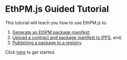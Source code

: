 # EthPM.js Guided Tutorial

This tutorial will teach you how to use EthPM.js to:

1. [Generate an EthPM package manifest](1_GENERATE_MANIFEST.md);
2. [Upload a contract and package manifest to IPFS](2_UPLOAD_TO_IPFS.md), and;
3. [Publishing a package to a registry](3_PUBLISH_TO_REGISTRY.md).

Click [here](1_GENERATE_MANIFEST.md) to get started.

